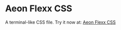 # Aeon Flexx CSS

A terminal-like CSS file. Try it now at: [Aeon Flexx CSS](https://4skinskywalker.github.io/Aeon-Flexx-CSS/)
